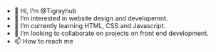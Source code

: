 - 👋 Hi, I’m @Tigrayhub
- 👀 I’m interested in website design and developemnt. 
- 🌱 I’m currently learning HTML, CSS and Javascript.
- 💞️ I’m looking to collaborate on projects on front end development. 
- 📫 How to reach me 

<!---
Tigrayhub/Tigrayhub is a ✨ special ✨ repository because its `README.md` (this file) appears on your GitHub profile.
You can click the Preview link to take a look at your changes.
--->
